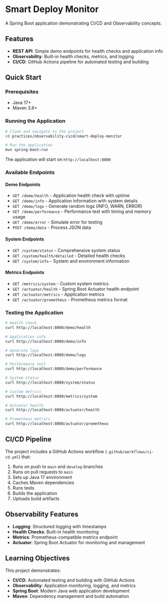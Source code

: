 # Smart Deploy Monitor

A Spring Boot application demonstrating CI/CD and Observability concepts.

## Features

- **REST API**: Simple demo endpoints for health checks and application info
- **Observability**: Built-in health checks, metrics, and logging
- **CI/CD**: GitHub Actions pipeline for automated testing and building

## Quick Start

### Prerequisites
- Java 17+
- Maven 3.6+

### Running the Application

```bash
# Clone and navigate to the project
cd practices/observability-cicd/smart-deploy-monitor

# Run the application
mvn spring-boot:run
```

The application will start on `http://localhost:8080`

### Available Endpoints

#### Demo Endpoints
- `GET /demo/health` - Application health check with uptime
- `GET /demo/info` - Application information with system details
- `GET /demo/logs` - Generate random logs (INFO, WARN, ERROR)
- `GET /demo/performance` - Performance test with timing and memory usage
- `GET /demo/error` - Simulate error for testing
- `POST /demo/data` - Process JSON data

#### System Endpoints
- `GET /system/status` - Comprehensive system status
- `GET /system/health/detailed` - Detailed health checks
- `GET /system/info` - System and environment information

#### Metrics Endpoints
- `GET /metrics/system` - Custom system metrics
- `GET /actuator/health` - Spring Boot Actuator health endpoint
- `GET /actuator/metrics` - Application metrics
- `GET /actuator/prometheus` - Prometheus metrics format

### Testing the Application

```bash
# Health check
curl http://localhost:8080/demo/health

# Application info
curl http://localhost:8080/demo/info

# Generate logs
curl http://localhost:8080/demo/logs

# Performance test
curl http://localhost:8080/demo/performance

# System status
curl http://localhost:8080/system/status

# Custom metrics
curl http://localhost:8080/metrics/system

# Actuator health
curl http://localhost:8080/actuator/health

# Prometheus metrics
curl http://localhost:8080/actuator/prometheus
```

## CI/CD Pipeline

The project includes a GitHub Actions workflow (`.github/workflows/ci-cd.yml`) that:

1. Runs on push to `main` and `develop` branches
2. Runs on pull requests to `main`
3. Sets up Java 17 environment
4. Caches Maven dependencies
5. Runs tests
6. Builds the application
7. Uploads build artifacts

## Observability Features

- **Logging**: Structured logging with timestamps
- **Health Checks**: Built-in health monitoring
- **Metrics**: Prometheus-compatible metrics endpoint
- **Actuator**: Spring Boot Actuator for monitoring and management

## Learning Objectives

This project demonstrates:

- **CI/CD**: Automated testing and building with GitHub Actions
- **Observability**: Application monitoring, logging, and metrics
- **Spring Boot**: Modern Java web application development
- **Maven**: Dependency management and build automation